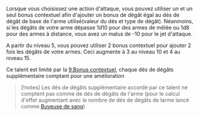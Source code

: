 Lorsque vous choisissez une action d'attaque, vous pouvez utiliser un et un seul bonus contextuel afin d'ajouter un bonus de dégât égal au dés de dégât de base de l'arme utilisé(valeur du dés et type de dégât).
Néanmoins, si les dégâts de votre arme dépasse 1d10 pour des armes de mêlée ou 1d8 pour des armes à distance, vous avez un malus de -10 pour le jet d'attaque.

A partir du niveau 5, vous pouvez utiliser 2 bonus contextuel pour ajouter 2 fois les dégâts de votre armes. Ceci augmente à 3 au niveau 10 et 4 au niveau 15.

Ce talent est limité par la [9.Bonus contextuel](../../../../1.Regles%20generales/1.Regles%20de%20jeu/1.Base/9.Bonus%20contextuel.md), chaque dés de dégâts supplémentaire comptant pour une amélioration

> [!notes]
>  Les dés de dégâts supplémentaire accordé par ce talent ne comptent pas comme de dés de dégâts de l'arme (pour le calcul d'effet augmentant avec le nombre de dés de dégâts de larme lancé comme [Buveuse de sang](../../../../4.%20Equipement%20et%20items/Equipement%20personel/amélioration%20d'équipement.md#Buveuse%20de%20sang))
